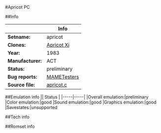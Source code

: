 #Apricot PC

##Info

||Info|
|-----|-----|
|**Setname:**|apricot
|**Clones:**|[Apricot Xi](apricotxi.md)
|**Year:**|1983
|**Manufacturer:**|ACT
|**Status:**|preliminary
|**Bug reports:**|[MAMETesters](http://mametesters.org/view_all_set.php?type=1&temporary=y&search=apricot.c)
|**Source file:**|[apricot.c](https://github.com/mamedev/mame/blob/master/src/mess/drivers/apricot.c)

##Emulation info
|| Status |
|-----|-----|
|Overall emulation:|preliminary
|Color emulation:|good
|Sound emulation:|good
|Graphics emulation:|good
|Savestates:|unsupported

##Tech info

##Romset info

<!--- START OF EDITED COMMENT DO NOT TOUCH TEXT ABOVE-->
